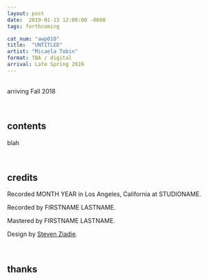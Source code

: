 ```yaml
---
layout: post
date:  2019-01-13 12:00:00 -0600
tags: forthcoming

cat_num: "awp010"
title:  "UNTITLED"
artist: "Micaela Tobin"
format: TBA / digital
arrival: Late Spring 2019
---
```


<br/>arriving Fall 2018

<br/>

## contents

blah

<br/>

## credits

Recorded MONTH YEAR in Los Angeles, California at STUDIONAME.

Recorded by FIRSTNAME LASTNAME.

Mastered by FIRSTNAME LASTNAME.

Design by [Steven Ziadie](http://s-ziadie.com/).

<br/>

## thanks
